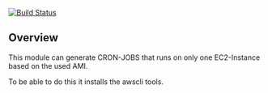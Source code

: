 [![Build Status](https://travis-ci.org/asgoodasnu/puppet-ec2cronjob.svg)](https://travis-ci.org/asgoodasnu/puppet-ec2cronjob)
## Overview

This module can generate CRON-JOBS that runs on only one EC2-Instance based on the used AMI.

To be able to do this it installs the awscli tools.
